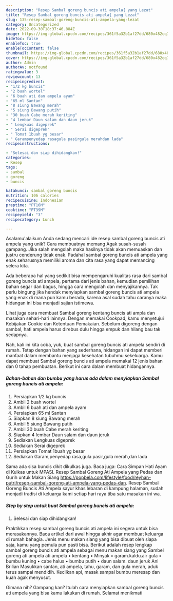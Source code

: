 ```yaml
---
description: "Resep Sambal goreng buncis ati ampela{ yang Lezat"
title: "Resep Sambal goreng buncis ati ampela{ yang Lezat"
slug: 135-resep-sambal-goreng-buncis-ati-ampela-yang-lezat
category: Uncategorized
date: 2022-09-30T18:37:46.884Z
image: https://img-global.cpcdn.com/recipes/361f5a32b1af27dd/680x482cq70/sambal-goreng-buncis-ati-ampela-foto-resep-utama.jpg
hideToc: false
enableToc: true
enableTocContent: false
thumbnail: https://img-global.cpcdn.com/recipes/361f5a32b1af27dd/680x482cq70/sambal-goreng-buncis-ati-ampela-foto-resep-utama.jpg
cover: https://img-global.cpcdn.com/recipes/361f5a32b1af27dd/680x482cq70/sambal-goreng-buncis-ati-ampela-foto-resep-utama.jpg
author: Admin
authorAv: notfound
ratingvalue: 3
reviewcount: 13
recipeingredient:
- "1/2 kg buncis"
- "2 buah wortel"
- "6 buah ati dan ampela ayam"
- "65 ml Santan"
- "8 siung Bawang merah"
- "5 siung Bawang putih"
- "30 buah Cabe merah keriting"
- "4 lembar Daun salam dan daun jeruk"
- " Lengkuas digeprek"
- " Serai digeprek"
- " Tomat 1buah yg besar"
- " Garampenyedap rasagula pasirgula merahdan lada"
recipeinstructions:

- "Selesai dan siap dihidangkan!"
categories:
- Resep
tags:
- sambal
- goreng
- buncis

katakunci: sambal goreng buncis 
nutrition: 106 calories
recipecuisine: Indonesian
preptime: "PT16M"
cooktime: "PT39M"
recipeyield: "3"
recipecategory: Lunch

---
```



Asalamu'alaikum Anda sedang mencari ide resep sambal goreng buncis ati ampela yang unik? Cara membuatnya memang Agak susah-susah gampang. Jika salah mengolah maka hasilnya tidak akan memuaskan dan justru cenderung tidak enak. Padahal sambal goreng buncis ati ampela yang enak seharusnya memiliki aroma dan cita rasa yang dapat memancing selera kita.


Ada beberapa hal yang sedikit bisa mempengaruhi kualitas rasa dari sambal goreng buncis ati ampela, pertama dari jenis bahan, kemudian pemilihan bahan segar dan bagus, hingga cara mengolah dan menyajikannya. Tak perlu bingung jika hendak menyiapkan sambal goreng buncis ati ampela yang enak di mana pun kamu berada, karena asal sudah tahu caranya maka hidangan ini bisa menjadi sajian istimewa.

Lihat juga cara membuat Sambal goreng kentang buncis ati ampla dan masakan sehari-hari lainnya. Dengan memakai Cookpad, kamu menyetujui Kebijakan Cookie dan Ketentuan Pemakaian. Sebelum digoreng dengan sambal, hati ampela harus direbus dulu hingga empuk dan hilang bau tak sedapnya.


Nah, kali ini kita coba, yuk, buat sambal goreng buncis ati ampela sendiri di rumah. Tetap dengan bahan yang sederhana, hidangan ini dapat memberi manfaat dalam membantu menjaga kesehatan tubuhmu sekeluarga. Kamu dapat membuat Sambal goreng buncis ati ampela memakai 12 jenis bahan dan 0 tahap pembuatan. Berikut ini cara dalam membuat hidangannya.

<!--inarticleads1-->

##### Bahan-bahan dan bumbu yang harus ada dalam menyiapkan Sambal goreng buncis ati ampela:

1. Persiapkan 1/2 kg buncis
1. Ambil 2 buah wortel
1. Ambil 6 buah ati dan ampela ayam
1. Persiapkan 65 ml Santan
1. Siapkan 8 siung Bawang merah
1. Ambil 5 siung Bawang putih
1. Ambil 30 buah Cabe merah keriting
1. Siapkan 4 lembar Daun salam dan daun jeruk
1. Sediakan  Lengkuas digeprek
1. Sediakan  Serai digeprek
1. Persiapkan  Tomat 1buah yg besar
1. Sediakan  Garam,penyedap rasa,gula pasir,gula merah,dan lada


Sama ada sisa buncis dikit dikulkas juga. Baca juga: Cara Simpan Hati Ayam di Kulkas untuk MPASI. Resep Sambal Goreng Ati Ampela yang Pedas dan Gurih untuk Makan Siang https://popbela.com/lifestyle/food/reyhan-putri/resep-sambal-goreng-ati-ampela-yang-pedas-dan. Resep Sambal Goreng Buncis Ati Ampela sayur khas lebaran di kampung halaman, sudah menjadi tradisi di keluarga kami setiap hari raya tiba satu masakan ini wa. 

<!--inarticleads2-->

##### Step by step untuk buat Sambal goreng buncis ati ampela:


1. Selesai dan siap dihidangkan!

Praktikkan resep sambal goreng buncis ati ampela ini segera untuk bisa merasakannya. Baca artikel dari awal hingga akhir agar membuat keluarga di rumah bahagia. Jenis menu makan siang yang bisa dibuat oleh siapa saja, kamu yang pemula pun pasti bisa. Berikut adalah resep lengkap sambal goreng buncis ati ampela sebagai menu makan siang yang Sambel goreng ati ampela ati ampela • kentang • Minyak • garam.kaldu.air gula • bumbu kuning • cabe halus • bumbu putih • daun salam. daun jeruk Ani Brilian Masukkan santan, ati ampela, tahu, garam, dan gula merah, aduk terus sampai mendidih. Kecilkan api, masak sampai bumbu meresap dan kuah agak menyusut. 

Gimana nih? Gampang kan? Itulah cara menyiapkan sambal goreng buncis ati ampela yang bisa kamu lakukan di rumah. Selamat menikmati
